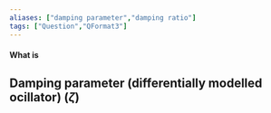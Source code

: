 ```yaml
---
aliases: ["damping parameter","damping ratio"]
tags: ["Question","QFormat3"]
---
```


#### What is
## Damping parameter (differentially modelled ocillator) ($\zeta$)
